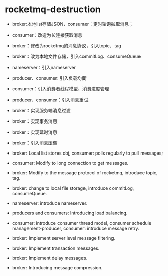 # rocketmq-destruction
- broker:本地list存储JSON，consumer：定时轮询拉取消息；
- consumer：改造为长连接获取消息
- broker：修改为rocketmq的消息协议，引入topic、tag
- broker：改为本地文件存储，引入commitLog、consumeQueue
- nameserver：引入nameserver
- producer、consumer: 引入负载均衡
- consumer：引入消费者线程模型、消费进度管理
- producer、consumer：引入消息重试
- broker：实现服务端消息过滤
- broker：实现事务消息
- broker：实现延时消息
- broker：引入消息压缩

- broker: Local list stores obj, consumer: polls regularly to pull messages;
- consumer: Modify to long connection to get messages.
- broker: Modify to the message protocol of rocketmq, introduce topic, tag. 
- broker: change to local file storage, introduce commitLog, consumeQueue.
- nameserver: introduce nameserver.
- producers and consumers: Introducing load balancing.
- consumer: introduce consumer thread model, consumer schedule management-producer, consumer: introduce message retry.
- broker: Implement server level message filtering.
- broker: Implement transaction messages.
- broker: Implement delay messages.
- broker: Introducing message compression.
